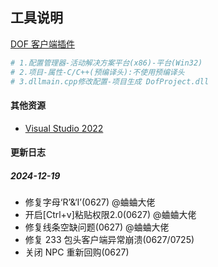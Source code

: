 ## 工具说明

[DOF 客户端插件](https://github.com/manydots/DofProject)

```sh
# 1.配置管理器-活动解决方案平台(x86)-平台(Win32)
# 2.项目-属性-C/C++(预编译头):不使用预编译头
# 3.dllmain.cpp修改配置-项目生成 DofProject.dll
```

#### 其他资源

- [Visual Studio 2022](https://visualstudio.microsoft.com/zh-hans/downloads/)

#### 更新日志

##### 2024-12-19

- 修复字母‘R’&‘I’(0627) @蛐蛐大佬
- 开启[Ctrl+v]粘贴权限2.0(0627) @蛐蛐大佬
- 修复线条空缺问题(0627) @蛐蛐大佬
- 修复 233 包头客户端异常崩溃(0627/0725)
- 关闭 NPC 重新回购(0627)
